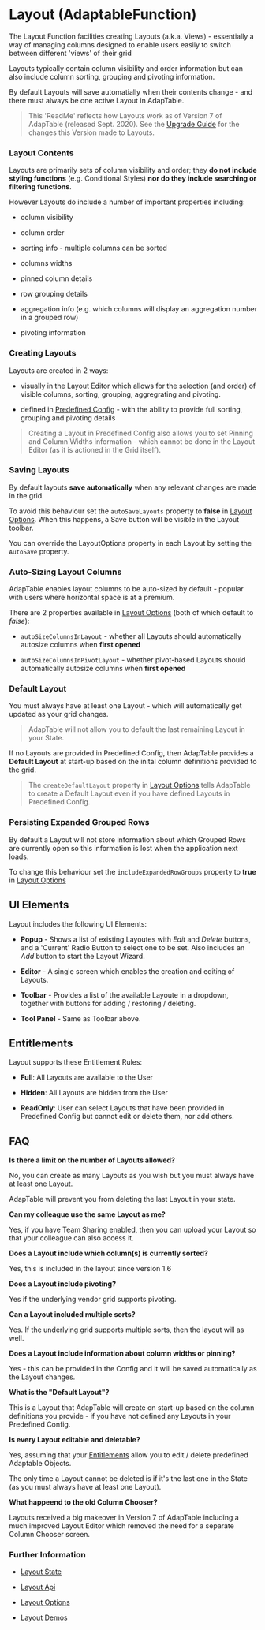 # Layout (AdaptableFunction)

The Layout Function facilities creating Layouts (a.k.a. Views) - essentially a way of managing columns designed to enable users easily to switch between different 'views' of their grid

Layouts typically contain column visibility and order information but can also include column sorting, grouping and pivoting information.

By default Layouts will save automatially when their contents change - and there must always be one active Layout in AdapTable.

> This 'ReadMe' reflects how Layouts work as of Version 7 of AdapTable (released Sept. 2020). See the [Upgrade Guide](../upgrade-guides/upgrade-guide-v7.md) for the changes this Version made to Layouts.

### Layout Contents
Layouts are primarily sets of column visibility and order; they **do not include styling functions** (e.g. Conditional Styles) **nor do they include searching or filtering functions**.

However Layouts do include a number of important properties including:

* column visibility

* column order

* sorting info - multiple columns can be sorted

* columns widths

* pinned column details

* row grouping details

* aggregation info (e.g. which columns will display an aggregation number in a grouped row)

* pivoting information

### Creating Layouts
Layouts are created in 2 ways:

* visually in the Layout Editor which allows for the selection (and order) of visible columns, sorting, grouping, aggregrating and pivoting.

* defined in [Predefined Config](https://api.adaptabletools.com/interfaces/_src_predefinedconfig_layoutstate_.layoutstate.html) - with the ability to provide full sorting, grouping and pivoting details

> Creating a Layout in Predefined Config also allows you to set Pinning and Column Widths information - which cannot be done in the Layout Editor (as it is actioned in the Grid itself).

### Saving Layouts
By default layouts **save automatically** when any relevant changes are made in the grid.

To avoid this behaviour set the `autoSaveLayouts` property to **false** in [Layout Options](https://api.adaptabletools.com/interfaces/_src_adaptableoptions_layoutoptions_.layoutoptions.html#autosavelayouts).  When this happens, a Save button will be visible in the Layout toolbar.

You can override the LayoutOptions property in each Layout by setting the `AutoSave` property.

### Auto-Sizing Layout Columns
AdapTable enables layout columns to be auto-sized by default - popular with users where horizontal space is at a premium.  

There are 2 properties available in [Layout Options](https://api.adaptabletools.com/interfaces/_src_adaptableoptions_layoutoptions_.layoutoptions.html) (both of which default to *false*):

- `autoSizeColumnsInLayout` - whether all Layouts should automatically autosize columns when **first opened**  

- `autoSizeColumnsInPivotLayout` - whether pivot-based Layouts should automatically autosize columns when **first opened** 

### Default Layout
You must always have at least one Layout - which will automatically get updated as your grid changes.

> AdapTable will not allow you to default the last remaining Layout in your State.

If no Layouts are provided in Predefined Config, then AdapTable provides a **Default Layout** at start-up based on the inital column definitions provided to the grid.  

> The `createDefaultLayout` property in [Layout Options](https://api.adaptabletools.com/interfaces/_src_adaptableoptions_layoutoptions_.layoutoptions.html#createdefaultlayout)
 tells AdapTable to create a Default Layout even if you have defined Layouts in Predefined Config.

### Persisting Expanded Grouped Rows
By default a Layout will not store information about which Grouped Rows are currently open so this information is lost when the application next loads.

To change this behaviour set the `includeExpandedRowGroups` property to **true** in [Layout Options](https://api.adaptabletools.com/interfaces/_src_adaptableoptions_layoutoptions_.layoutoptions.html#includeexpandedrowgroups)

## UI Elements
Layout includes the following UI Elements:

- **Popup** - Shows a list of existing Layoutes with *Edit* and *Delete* buttons, and a 'Current' Radio Button to select one to be set.  Also includes an *Add* button to start the Layout Wizard.

- **Editor** - A single screen which enables the creation and editing of Layouts.

- **Toolbar** - Provides a list of the available Layoute in a dropdown, together with buttons for adding / restoring / deleting.

- **Tool Panel** - Same as Toolbar above.

## Entitlements

Layout supports these Entitlement Rules:

- **Full**: All Layouts are available to the User

- **Hidden**: All Layouts are  hidden from the User

- **ReadOnly**: User can select Layouts that have been provided in Predefined Config but cannot edit or delete them, nor add others.

## FAQ

**Is there a limit on the number of Layouts allowed?**

No, you can create as many Layouts as you wish but you must always have at least one Layout.

AdapTable will prevent you from deleting the last Layout in your state.

**Can my colleague use the same Layout as me?**

Yes, if you have Team Sharing enabled, then you can upload your Layout so that your colleague can also access it.

**Does a Layout include which column(s) is currently sorted?**

Yes, this is included in the layout since version 1.6

**Does a Layout include pivoting?**

Yes if the underlying vendor grid supports pivoting.

**Can a Layout included multiple sorts?**

Yes. If the underlying grid supports multiple sorts, then the layout will as well.

**Does a Layout include information about column widths or pinning?**

Yes - this can be provided in the Config and it will be saved automatically as the Layout changes.  

**What is the "Default Layout"?**

This is a Layout that AdapTable will create on start-up based on the column definitions you provide - if you have not defined any Layouts in your Predefined Config.

**Is every Layout editable and deletable?**

Yes, assuming that your [Entitlements](../guides/adaptable-entitlements-guide.md) allow you to edit / delete predefined Adaptable Objects.

The only time a Layout cannot be deleted is if it's the last one in the State (as you must always have at least one Layout).

**What happeend to the old Column Chooser?**

Layouts received a big makeover in Version 7 of AdapTable including a much improved Layout Editor which removed the need for a separate Column Chooser screen.

### Further Information
- [Layout State](https://api.adaptabletools.com/interfaces/_src_predefinedconfig_layoutstate_.layoutstate.html)

- [Layout Api](https://api.adaptabletools.com/interfaces/_src_api_layoutapi_.layoutapi.html)

- [Layout Options](https://api.adaptabletools.com/interfaces/_src_adaptableoptions_layoutoptions_.layoutoptions.html)

- [Layout Demos](https://demo.adaptabletools.com/layout)
